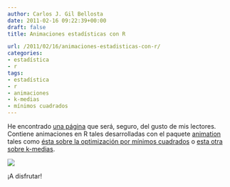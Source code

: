 ```yaml
---
author: Carlos J. Gil Bellosta
date: 2011-02-16 09:22:39+00:00
draft: false
title: Animaciones estadísticas con R

url: /2011/02/16/animaciones-estadisticas-con-r/
categories:
- estadística
- r
tags:
- estadística
- r
- animaciones
- k-medias
- mínimos cuadrados
---
```


He encontrado [una página](https://yihui.org/animation/) que será, seguro, del gusto de mis lectores. Contiene animaciones en R tales desarrolladas con el paquete [animation](http://cran.r-project.org/web/packages/animation/index.html) tales como [ésta sobre la optimización por mínimos cuadrados](https://yihui.org/animation/example/least-squares/) o [esta otra sobre k-medias](https://yihui.org/animation/example/kmeans-ani/).

[![](/wp-uploads/2011/02/43.png)
](/wp-uploads/2011/02/43.png)

¡A disfrutar!
